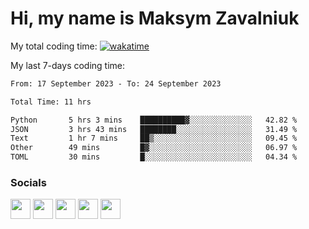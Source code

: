 Hi, my name is Maksym Zavalniuk
========================================================================================================================================


My total coding time: [![wakatime](https://wakatime.com/badge/user/13631fc5-0ee5-4aed-920d-b02dc1546d51.svg)](https://wakatime.com/@13631fc5-0ee5-4aed-920d-b02dc1546d51)

My last 7-days coding time:
<!--START_SECTION:waka-->

```txt
From: 17 September 2023 - To: 24 September 2023

Total Time: 11 hrs

Python       5 hrs 3 mins    ██████████▓░░░░░░░░░░░░░░   42.82 %
JSON         3 hrs 43 mins   ████████░░░░░░░░░░░░░░░░░   31.49 %
Text         1 hr 7 mins     ██▒░░░░░░░░░░░░░░░░░░░░░░   09.45 %
Other        49 mins         █▓░░░░░░░░░░░░░░░░░░░░░░░   06.97 %
TOML         30 mins         █░░░░░░░░░░░░░░░░░░░░░░░░   04.34 %
```

<!--END_SECTION:waka-->


### Socials

<p align="left"> <a href="https://www.dev.to/mezgoodle" target="_blank" rel="noreferrer"><img src="https://raw.githubusercontent.com/danielcranney/readme-generator/main/public/icons/socials/devdotto.svg" width="32" height="32" /></a> <a href="https://discord.com/users/mezgoodle" target="_blank" rel="noreferrer"><img src="https://raw.githubusercontent.com/danielcranney/readme-generator/main/public/icons/socials/discord.svg" width="32" height="32" /></a> <a href="https://www.github.com/mezgoodle" target="_blank" rel="noreferrer"><img src="https://raw.githubusercontent.com/danielcranney/readme-generator/main/public/icons/socials/github.svg" width="32" height="32" /></a> <a href="http://www.instagram.com/sylvenis" target="_blank" rel="noreferrer"><img src="https://raw.githubusercontent.com/danielcranney/readme-generator/main/public/icons/socials/instagram.svg" width="32" height="32" /></a> <a href="https://www.linkedin.com/in/maksym-zavalniuk-ba4a72193" target="_blank" rel="noreferrer"><img src="https://raw.githubusercontent.com/danielcranney/readme-generator/main/public/icons/socials/linkedin.svg" width="32" height="32" /></a></p>
